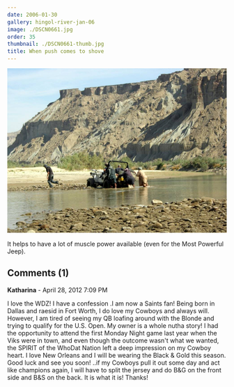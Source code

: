 ```yaml
---
date: 2006-01-30
gallery: hingol-river-jan-06
image: ./DSCN0661.jpg
order: 35
thumbnail: ./DSCN0661-thumb.jpg
title: When push comes to shove
---
```


![When push comes to shove](./DSCN0661.jpg)

It helps to have a lot of muscle power available (even for the Most Powerful Jeep).

<div id="comments">

## Comments (1)

<div id="comment">

**Katharina** - April 28, 2012  7:09 PM

I love the WDZ! I have a confession .I am now a Saints fan! Being born in Dallas and raesid in Fort Worth, I do love my Cowboys and always will. However, I am tired of seeing my QB loafing around with the Blonde and trying to qualify for the U.S. Open. My owner is a whole nutha story! I had the opportunity to attend the first Monday Night game last year when the Viks were in town, and even though the outcome wasn't what we wanted, the SPIRIT of the WhoDat Nation left a deep impression on my Cowboy heart. I love New Orleans and I will be wearing the Black & Gold this season. Good luck and see you soon! ..if my Cowboys pull it out some day and act like champions again, I will have to split the jersey and do B&G on the front side and B&S on the back. It is what it is! Thanks!

</div>

</div>